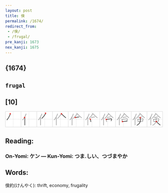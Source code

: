 ```yaml
---
layout: post
title: 倹
permalink: /1674/
redirect_from:
 - /倹/
 - /frugal/
pre_kanji: 1673
nex_kanji: 1675
---
```


## {1674}

## `frugal`

## [10]

<div class="stroke"><img src="../images/E580B9.png" /></div>

## Reading:

### On-Yomi: ケン &mdash; Kun-Yomi: つま.しい、つづまやか

## Words:

倹約(けんやく): thrift, economy, frugality
